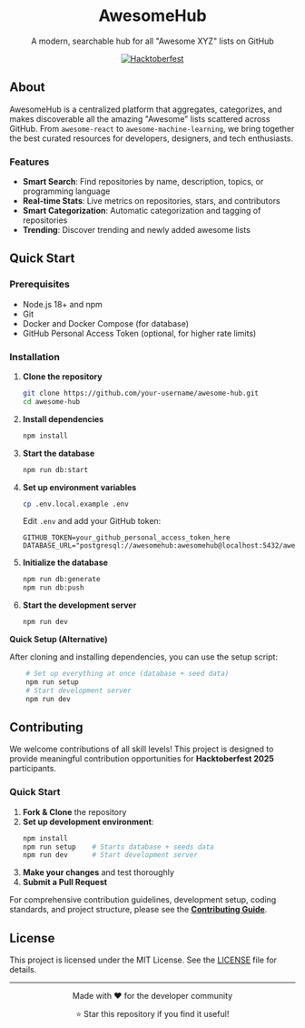 <div align="center">
  <h1>AwesomeHub </h1>
  <p>A modern, searchable hub for all "Awesome XYZ" lists on GitHub</p>

  [![Hacktoberfest](https://img.shields.io/badge/Hacktoberfest-2025-orange?style=for-the-badge)](https://hacktoberfest.digitalocean.com/)
</div>

## About

AwesomeHub is a centralized platform that aggregates, categorizes, and makes discoverable all the amazing "Awesome" lists scattered across GitHub. From `awesome-react` to `awesome-machine-learning`, we bring together the best curated resources for developers, designers, and tech enthusiasts.

### Features

- **Smart Search**: Find repositories by name, description, topics, or programming language
- **Real-time Stats**: Live metrics on repositories, stars, and contributors
- **Smart Categorization**: Automatic categorization and tagging of repositories
- **Trending**: Discover trending and newly added awesome lists

## Quick Start

### Prerequisites

- Node.js 18+ and npm
- Git
- Docker and Docker Compose (for database)
- GitHub Personal Access Token (optional, for higher rate limits)

### Installation

1. **Clone the repository**
   ```bash
   git clone https://github.com/your-username/awesome-hub.git
   cd awesome-hub
   ```

2. **Install dependencies**
   ```bash
   npm install
   ```

3. **Start the database**
   ```bash
   npm run db:start
   ```

4. **Set up environment variables**
   ```bash
   cp .env.local.example .env
   ```
   
   Edit `.env` and add your GitHub token:
   ```env
   GITHUB_TOKEN=your_github_personal_access_token_here
   DATABASE_URL="postgresql://awesomehub:awesomehub@localhost:5432/awesomehub_dev"
   ```

5. **Initialize the database**
   ```bash
   npm run db:generate
   npm run db:push
   ```

6. **Start the development server**
    ```bash   
    npm run dev
    ```

**Quick Setup (Alternative)**

After cloning and installing dependencies, you can use the setup script: 
```bash
    # Set up everything at once (database + seed data)
    npm run setup
    # Start development server
    npm run dev
```
## Contributing

We welcome contributions of all skill levels! This project is designed to provide meaningful contribution opportunities for **Hacktoberfest 2025** participants.


### Quick Start

1. **Fork & Clone** the repository
2. **Set up development environment**:
   ```bash
   npm install
   npm run setup    # Starts database + seeds data
   npm run dev      # Start development server
   ```
3. **Make your changes** and test thoroughly
4. **Submit a Pull Request**

For comprehensive contribution guidelines, development setup, coding standards, and project structure, please see the **[Contributing Guide](CONTRIBUTING.md)**.

## License

This project is licensed under the MIT License. See the [LICENSE](LICENSE) file for details.

---

<div align="center">
  <p>Made with ❤️ for the developer community</p>
  <p>⭐ Star this repository if you find it useful!</p>
</div>
